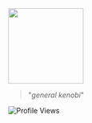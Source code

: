 <img src="https://media1.giphy.com/media/v1.Y2lkPTc5MGI3NjExZjVibTlqNHY5bm12MDM2dGR4b3ZyaXI5dmJwem1sZ3F5bTF5NXFtdiZlcD12MV9pbnRlcm5hbF9naWZfYnlfaWQmY3Q9Zw/3ornk57KwDXf81rjWM/giphy.gif" width="150" />

> "*general kenobi*"

![Profile Views](https://komarev.com/ghpvc/?username=vg15o2&label=Profile%20views&color=32CD32&style=flat)

